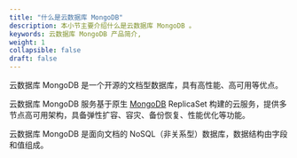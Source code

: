 ```yaml
---
title: "什么是云数据库 MongoDB"
description: 本小节主要介绍什么是云数据库 MongoDB 。 
keywords: 云数据库 MongoDB 产品简介, 
weight: 1
collapsible: false
draft: false
---
```


云数据库 MongoDB 是一个开源的文档型数据库，具有高性能、高可用等优点。

云数据库 MongoDB 服务基于原生 [MongoDB](https://www.mongodb.com/) ReplicaSet 构建的云服务，提供多节点高可用架构，具备弹性扩容、容灾、备份恢复、性能优化等功能。

云数据库 MongoDB 是面向文档的 NoSQL（非关系型）数据库，数据结构由字段和值组成。
